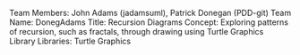 Team Members: John Adams (jadamsuml), Patrick Donegan (PDD-git)
Team Name: DonegAdams
Title: Recursion Diagrams
Concept: Exploring patterns of recursion, such as fractals, through drawing using Turtle Graphics Library
Libraries: Turtle Graphics
